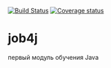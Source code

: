 [![Build Status](https://travis-ci.com/alexanderlebedev1989/job4j.svg?branch=master)](https://travis-ci.com/alexanderlebedev1989/job4j)
[![Coverage status](https://codecov.io/gh/alexanderlebedev1989/job4j/branch/master/graph/badge.svg)](https://codecov.io/gh/alexanderlebedev1989/job4j)

# job4j
первый модуль обучения Java
